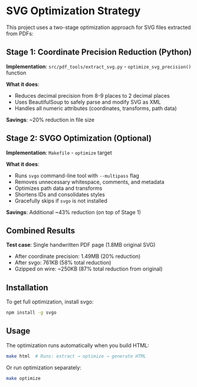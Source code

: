 # SVG Optimization Strategy

This project uses a two-stage optimization approach for SVG files extracted from PDFs:

## Stage 1: Coordinate Precision Reduction (Python)

**Implementation**: `src/pdf_tools/extract_svg.py` - `optimize_svg_precision()` function

**What it does**:
- Reduces decimal precision from 8-9 places to 2 decimal places
- Uses BeautifulSoup to safely parse and modify SVG as XML
- Handles all numeric attributes (coordinates, transforms, path data)

**Savings**: ~20% reduction in file size

## Stage 2: SVGO Optimization (Optional)

**Implementation**: `Makefile` - `optimize` target  

**What it does**:
- Runs `svgo` command-line tool with `--multipass` flag
- Removes unnecessary whitespace, comments, and metadata
- Optimizes path data and transforms
- Shortens IDs and consolidates styles
- Gracefully skips if `svgo` is not installed

**Savings**: Additional ~43% reduction (on top of Stage 1)

## Combined Results

**Test case**: Single handwritten PDF page (1.8MB original SVG)
- After coordinate precision: 1.49MB (20% reduction)
- After svgo: 761KB (58% total reduction)
- Gzipped on wire: ~250KB (87% total reduction from original)

## Installation

To get full optimization, install svgo:
```bash
npm install -g svgo
```

## Usage

The optimization runs automatically when you build HTML:
```bash
make html  # Runs: extract → optimize → generate HTML
```

Or run optimization separately:
```bash
make optimize
```

